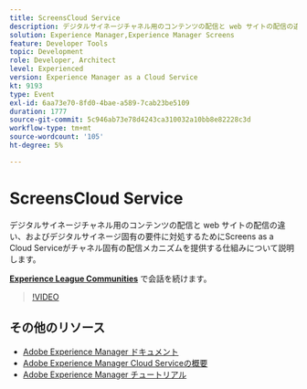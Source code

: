 ```yaml
---
title: ScreensCloud Service
description: デジタルサイネージチャネル用のコンテンツの配信と web サイトの配信の違い、およびデジタルサイネージ固有の要件に対処するためにScreens as a Cloud Serviceがチャネル固有の配信メカニズムを提供する仕組みについて説明します。
solution: Experience Manager,Experience Manager Screens
feature: Developer Tools
topic: Development
role: Developer, Architect
level: Experienced
version: Experience Manager as a Cloud Service
kt: 9193
type: Event
exl-id: 6aa73e70-8fd0-4bae-a589-7cab23be5109
duration: 1777
source-git-commit: 5c946ab73e78d4243ca310032a10bb8e82228c3d
workflow-type: tm+mt
source-wordcount: '105'
ht-degree: 5%

---
```


# ScreensCloud Service

デジタルサイネージチャネル用のコンテンツの配信と web サイトの配信の違い、およびデジタルサイネージ固有の要件に対処するためにScreens as a Cloud Serviceがチャネル固有の配信メカニズムを提供する仕組みについて説明します。

**[Experience League Communities](https://adobe.ly/3umX8Be)** で会話を続けます。

>[!VIDEO](https://video.tv.adobe.com/v/337885/?quality=12&learn=on&hidetitle=true)

## その他のリソース

- [Adobe Experience Manager ドキュメント ](https://experienceleague.adobe.com/docs/experience-manager-cloud-service.html)
- [Adobe Experience Manager Cloud Serviceの概要 ](https://experienceleague.adobe.com/docs/experience-manager-cloud-service/overview/home.html)
- [Adobe Experience Manager チュートリアル](https://experienceleague.adobe.com/docs/experience-manager-tutorials.html)
